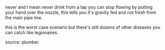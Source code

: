 never and l mean never drink from a tap you can stop flowing by putting your hand over the nozzle,  this tells you it's gravity fed and not fresh from the main pipe line.

 this is the worst case scenario but there's still dozens of other diseases you can catch like legionaires.

source: plumber.